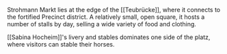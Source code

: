 Strohmann Markt lies at the edge of the [[Teubrücke]], where it connects to the fortified Precinct district. A relatively small, open square, it hosts a number of stalls by day, selling a wide variety of food and clothing.

[[Sabina Hocheim]]'s livery and stables dominates one side of the platz, where visitors can stable their horses.